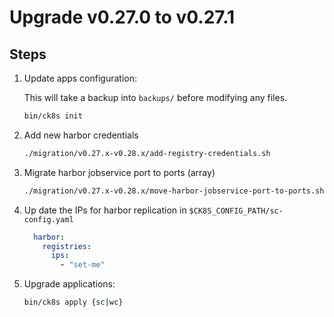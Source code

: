 # Upgrade v0.27.0 to v0.27.1

## Steps

1. Update apps configuration:

    This will take a backup into `backups/` before modifying any files.

    ```bash
    bin/ck8s init
    ```

1. Add new harbor credentials

    ```bash
    ./migration/v0.27.x-v0.28.x/add-registry-credentials.sh
    ```

1. Migrate harbor jobservice port to ports (array)

    ```bash
    ./migration/v0.27.x-v0.28.x/move-harbor-jobservice-port-to-ports.sh
    ```

1. Up date the IPs for harbor replication in `$CK8S_CONFIG_PATH/sc-config.yaml`

    ```yaml
      harbor:
        registries:
          ips:
            - "set-me"
    ```

1. Upgrade applications:

    ```bash
    bin/ck8s apply {sc|wc}
    ```
